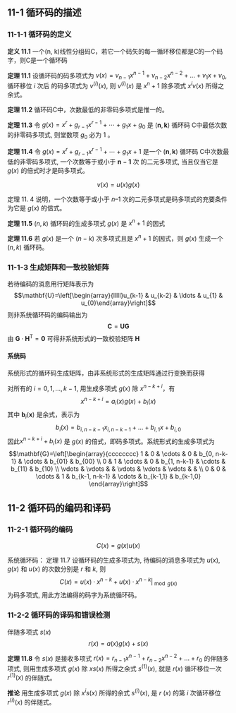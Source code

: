 <!-- ---
title: 第十一章 - 循环码
date: 2022-06-19T12:00:00+08:00
categories: ["信息论"]
layout: note
article: false
--- -->

## 11-1 循环码的描述

### 11-1-1 循环码的定义

**定义 11.1** 一个(n, k)线性分组码C，若它一个码矢的每一循环移位都是C的一个码字，则C是一个循环码

**定理 11.1** 设循环码的码多项式为
$v(x)=v_{n-1} x^{n-1}+v_{n-2} x^{n-2}+\ldots+v_{1} x+v_{0}$, 循环移位 $i$ 次后 的码多项式为 $v^{(i)}(x)$, 则 $v^{(i)}(x)$ 是 $x^{n}+1$ 除多项式 $x^{i} v(x)$ 所得之余式。

**定理 11.2** 循环码C中，次数最低的非零码多项式是惟一的。

**定理 11.3** 令 $g(x)=x^{r}+g_{r-1} x^{r-1}+\cdots+g_{1} x+g_{0}$ 是 $(\boldsymbol{n}, \boldsymbol{k})$ 循环码 C中最低次数的非零码多项式, 则堂数项 $g_0$ 必为 1 。

**定理 11.4** 令 $g(x)=x^{r}+g_{r-1} x^{r-1}+\cdots+g_{1} x+1$ 是一个 $(\boldsymbol{n}, \boldsymbol{k})$ 循环码 C中次数最低的非零码多项式, 一个次数等于或小于 $\boldsymbol{n}-\mathbf{1}$ 次 的二元多项式, 当且仅当它是 $g(x)$ 的倍式时才是码多项式。

$$v(x)=u(x)g(x)$$

定理 11. 4 说明，一个次数等于或小于 $n – 1$ 次的二元多项式是码多项式的充要条件为它是 $g (x)$ 的倍式。

**定理 11.5** $(n, k)$ 循环码的生成多项式 $g (x)$ 是 $x^n+1$ 的因式

**定理 11.6** 若 $g(x)$ 是一个 $(n-k)$ 次多项式且是 $x^{n}+1$ 的因式，则 $g(x)$ 生成一个 $(n, k)$ 循环码。

### 11-1-3 生成矩阵和一致校验矩阵

若待编码的消息用行矩阵表示为
$$\mathbf{U}=\left[\begin{array}{lllll}u_{k-1} & u_{k-2} & \ldots & u_{1} & u_{0}\end{array}\right]$$
则非系统循环码的编码输出为
$$\mathbf{C}=\mathbf{U G}$$
由 $\mathbf{G} \cdot \mathbf{H}^{\mathrm{T}}=\mathbf{0}$ 可得非系统形式的一致校验矩阵 $\mathbf{H}$

#### 系统码

系统形式的循环码生成矩阵，由非系统形式的生成矩阵通过行变换而获得

对所有的 $i=0,1, \ldots, k-1$, 用生成多项式 $g(x)$ 除 $x^{n-k+i}$，有
$$x^{n-k+i}=a_{i}(x) g(x)+b_{i}(x)$$
其中 $\boldsymbol{b}_{i}(\boldsymbol{x})$ 是余式，表示为
$$b_{i}(x)=b_{i, n-k-1} x_{i, n-k-1}+\ldots+b_{i, 1} x+b_{i, 0}$$
因此$x^{n-k+i}+b_i(x)$ 是 $g(x)$ 的倍式，即码多项式。系统形式的生成多项式为
$$\mathbf{G}=\left[\begin{array}{cccccccc}
1 & 0 & \cdots & 0 & b_{0, n-k-1} & \cdots & b_{01} & b_{00} \\
0 & 1 & \cdots & 0 & b_{1, n-k-1} & \cdots & b_{11} & b_{10} \\
\vdots & \vdots & & \vdots & \vdots & \vdots & & \\
0 & 0 & \cdots & 1 & b_{k-1, n-k-1} & \cdots & b_{k-1,1} & b_{k-1,0}
\end{array}\right]$$

## 11-2 循环码的编码和译码

### 11-2-1 循环码的编码

$$C(x) = g(x) u(x)$$

系统循环码：
定理 $11.7$ 设循环码的生成多项式为, 待编码的消息多项式为 $u(x), g(x)$ 和 $u(x)$ 的次数分别是 $r$ 和 $k$, 则
$$C(x)=u(x) \cdot x^{n-k}+\left.u(x) \cdot x^{n-k}\right|_{\bmod g(x)}$$
为码多项式, 用此方法编得的码字为系统循环码。

### 11-2-2 循环码的译码和错误检测

伴随多项式 $s(x)$
$$r(x)= a(x)g(x) + s(x)$$

**定理 11.8** 令 $s(x)$ 是接收多项式 $r(x)=r_{n-1} x^{n-1}+r_{n-2} x^{n-2}+\ldots+r_{0}$ 的伴随多项式, 则用生成多项式 $g(x)$ 除 $x s(x)$ 所得之余式 $s^{(1)}(x)$, 就是 $r(x)$ 循环移位一次 $r^{(1)}(x)$ 的伴随式。

**推论** 用生成多项式 $g(x)$ 除 $x^{i} s(x)$ 所得的余式 $s^{(i)}(x)$, 是 $r$ $(x)$ 的第 $i$ 次循环移位 $r^{(i)}(x)$ 的伴随式。
